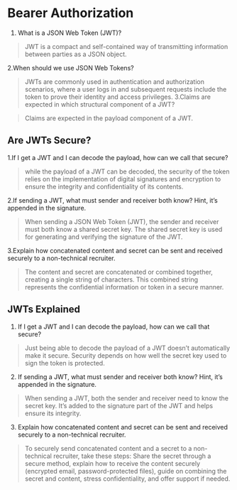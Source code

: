 # Bearer Authorization

1. What is a JSON Web Token (JWT)?

> JWT is a compact and self-contained way of transmitting information between parties as a JSON object.

2.When should we use JSON Web Tokens?

> JWTs are commonly used in authentication and authorization scenarios, where a user logs in and subsequent requests include the token to prove their identity and access privileges.
3.Claims are expected in which structural component of a JWT?

> Claims are expected in the payload component of a JWT.

## Are JWTs Secure?

1.If I get a JWT and I can decode the payload, how can we call that secure?
>while the payload of a JWT can be decoded, the security of the token relies on the implementation of digital signatures and encryption to ensure the integrity and confidentiality of its contents.

2.If sending a JWT, what must sender and receiver both know? Hint, it’s appended in the signature.

>When sending a JSON Web Token (JWT), the sender and receiver must both know a shared secret key. The shared secret key is used for generating and verifying the signature of the JWT.

3.Explain how concatenated content and secret can be sent and received securely to a non-technical recruiter.

>The content and secret are concatenated or combined together, creating a single string of characters. This combined string represents the confidential information or token in a secure manner.

## JWTs Explained

1. If I get a JWT and I can decode the payload, how can we call that secure?

> Just being able to decode the payload of a JWT doesn’t automatically make it secure. Security depends on how well the secret key used to sign the token is protected.

2. If sending a JWT, what must sender and receiver both know? Hint, it’s appended in the signature.

> When sending a JWT, both the sender and receiver need to know the secret key. It’s added to the signature part of the JWT and helps ensure its integrity.

3. Explain how concatenated content and secret can be sent and received securely to a non-technical recruiter.

> To securely send concatenated content and a secret to a non-technical recruiter, take these steps: Share the secret through a secure method, explain how to receive the content securely (encrypted email, password-protected files), guide on combining the secret and content, stress confidentiality, and offer support if needed.









